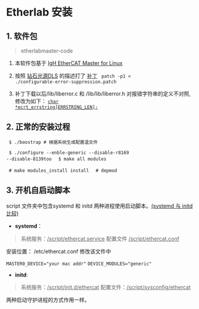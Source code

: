 # Etherlab 安装  

## 1. 软件包 
> etherlabmaster-code

1. 本软件包基于 [IgH EtherCAT Master for Linux](http://etherlab.org/en/ethercat/index.php)

2. 按照 [钻石光源DLS](http://controls.diamond.ac.uk/downloads/support/ethercat/4-7/documentation/doxygen/building.html) 的描述打了 [补丁](http://controls.diamond.ac.uk/downloads/support/ethercat/4-7/documentation/doxygen/configurable-error-suppression.patch)
<code> patch -p1 < ./configurable-error-suppression.patch</code>

3. 补丁下载以后/lib/liberror.c 和 /lib/lib/liberror.h 对报错字符串的定义不对照,修改为如下：
<code><u>char *ecrt_errstring[ERRSTRING_LEN];</u></code>


## 2. 正常的安装过程

<code> \$ ./boostrap  # 根据系统生成配置温文件 </code>

<code> \$ ./configure --enble-generic --disable-r8169 --disable-8139too </code>
<code> \$ make all modules</code>

<code> \# make modules_install install </code>
<code> \# depmod </code>

## 3. 开机自启动脚本

script 文件夹中包含systemd 和 initd 两种进程使用启动脚本。[(systemd 与 initd 比较)](http://www.ruanyifeng.com/blog/2016/03/systemd-tutorial-commands.html)

* **systemd**：
> 系统服务：<u>/script/ethercat.service</u>
> 配置文件 <u>/script/ethercat.conf</u>

安装位置： /etc/ethercat.conf   修改该文件中

<code>MASTER0_DEVICE="your mac addr"</code>
<code>DEVICE_MODULES="generic" </code>

* **initd**:
> 系统服务：<u>/script/init.d/ethercat</u>
> 配置文件：<u>/script/sysconfig/ethercat</u>

两种启动守护进程的方式作用一样。